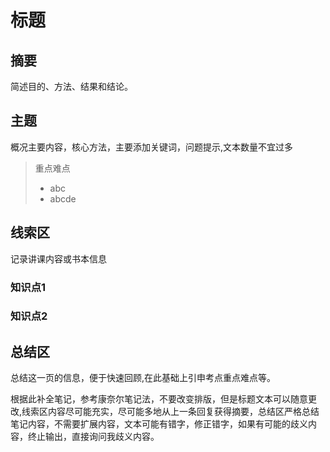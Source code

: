 # 标题

## 摘要

简述目的、方法、结果和结论。

## 主题

概况主要内容，核心方法，主要添加关键词，问题提示,文本数量不宜过多

> 重点难点
>
> - abc
> - abcde

## 线索区

记录讲课内容或书本信息

### 知识点1

### 知识点2

## 总结区

总结这一页的信息，便于快速回顾,在此基础上引申考点重点难点等。

根据此补全笔记，参考康奈尔笔记法，不要改变排版，但是标题文本可以随意更改,线索区内容尽可能充实，尽可能多地从上一条回复获得摘要，总结区严格总结笔记内容，不需要扩展内容，文本可能有错字，修正错字，如果有可能的歧义内容，终止输出，直接询问我歧义内容。
